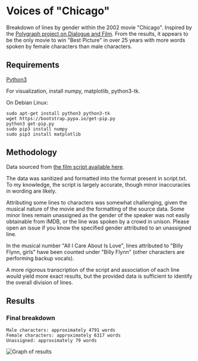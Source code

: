 # Voices of "Chicago"

Breakdown of lines by gender within the 2002 movie "Chicago".  Inspired by the [Polygraph project on Dialogue and Film](http://polygraph.cool/films/embed.html).  From the results, it appears to be the only movie to win "Best Picture" in over 25 years with more words spoken by female characters than male characters.

## Requirements

[Python3](https://www.python.org/downloads/)

For visualization, install numpy, matplotlib, python3-tk.

On Debian Linux:

```
sudo apt-get install python3 python3-tk
wget https://bootstrap.pypa.io/get-pip.py
python3 get-pip.py
sudo pip3 install numpy
sudo pip3 install matplotlib
```

## Methodology

Data sourced from [the film script available here](http://www.cswap.com/2002/Chicago/song/Full_Script).

The data was sanitized and formatted into the format present in script.txt.  To my knowledge, the script is largely accurate, though minor inaccuracies in wording are likely.

Attributing some lines to characters was somewhat challenging, given the musical nature of the movie and the formatting of the source data.  Some minor lines remain unassigned as the gender of the speaker was not easily obtainable from IMDB, or the line was spoken by a crowd in unison.  Please open an issue if you know the specified gender attributed to an unassigned line.

In the musical number "All I Care About Is Love", lines attributed to "Billy Flynn, girls" have been counted under "Billy Flynn" (other characters are performing backup vocals).

A more rigorous transcription of the script and association of each line would yield more exact results, but the provided data is sufficient to identify the overall division of lines.

## Results

### Final breakdown 

```
Male characters: approximately 4791 words
Female characters: approximately 6317 words
Unassigned: approximately 79 words
```
![Graph of results](https://github.com/ecrows/voices_of_chicago/blob/93131d89925f6ea755a27373666fab325e92c05c/util/results.png?raw=true)
